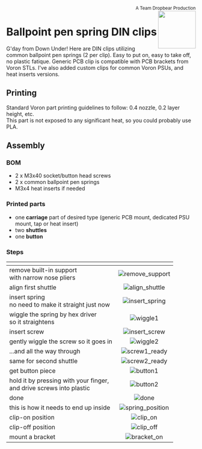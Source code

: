 <div style="text-align: right"><sub>A Team Dropbear Production</sub></div>
<img align="right" width="100" height="100" src="Images/db.png">

# Ballpoint pen spring DIN clips

G'day from Down Under! Here are DIN clips utilizing common ballpoint pen springs (2 per clip). Easy to put on, easy to take off, no plastic fatique. Generic PCB clip is compatible with PCB brackets from Voron STLs. I've also added custom clips for common Voron PSUs, and heat inserts versions.

## Printing

Standard Voron part printing guidelines to follow: 0.4 nozzle, 0.2 layer height, etc.  
This part is not exposed to any significant heat, so you could probably use PLA.

## Assembly

### BOM
* 2 x M3x40 socket/button head screws
* 2 x common ballpoint pen springs
* M3x4 heat inserts if needed

### Printed parts
* one **carriage** part of desired type (generic PCB mount, dedicated PSU mount, tap or heat insert)
* two **shuttles**
* one **button**

### Steps
|<!-- -->|<!-- -->|
|:-------|:------:|
|remove built-in support<br>with narrow nose pliers|![remove_support](Images/remove_support.jpg)|
|align first shuttle|![align_shuttle](Images/align_shuttle.jpg)|
|insert spring<br>no need to make it straight just now|![insert_spring](Images/insert_spring.jpg)|
|wiggle the spring by hex driver<br>so it straightens|![wiggle1](Images/wiggle1.jpg)|
|insert screw|![insert_screw](Images/insert_screw.jpg)|
|gently wiggle the screw so it goes in|![wiggle2](Images/wiggle2.jpg)|
|...and all the way through|![screw1_ready](Images/screw1_ready.jpg)|
|same for second shuttle|![screw2_ready](Images/screw2_ready.jpg)|
|get button piece|![button1](Images/button1.jpg)|
|hold it by pressing with your finger,<br>and drive screws into plastic|![button2](Images/button2.jpg)|
|done|![done](Images/done.jpg)|
|this is how it needs to end up inside|![spring_position](Images/spring_position.jpg)|
|clip-on position|![clip_on](Images/clip_on.jpg)|
|clip-off position|![clip_off](Images/clip_off.jpg)|
|mount a bracket|![bracket_on](Images/bracket_on.jpg)|

